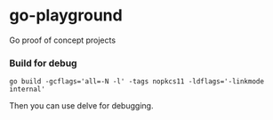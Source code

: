 # go-playground
Go proof of concept projects

### Build for debug

`go build -gcflags='all=-N -l' -tags nopkcs11 -ldflags='-linkmode internal'`

Then you can use delve for debugging.
